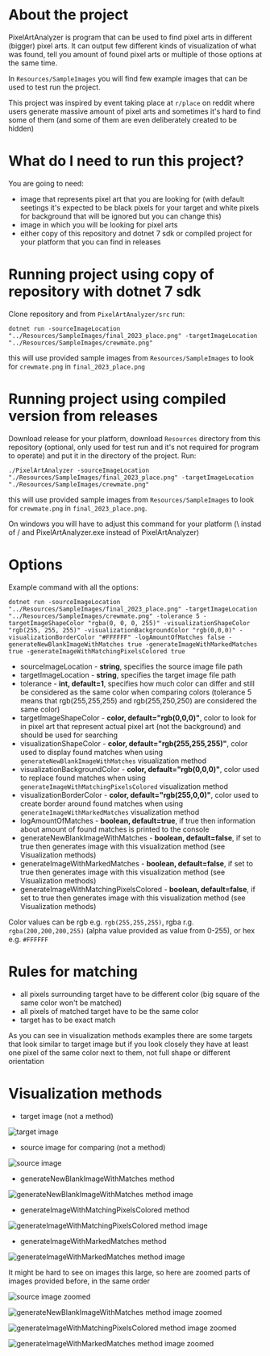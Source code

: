 # About the project
PixelArtAnalyzer is program that can be used to find pixel arts in different (bigger) pixel arts. It can output few different kinds of visualization of what was found, tell you amount of found pixel arts or multiple of those options at the same time.

In `Resources/SampleImages` you will find few example images that can be used to test run the project.

This project was inspired by event taking place at `r/place` on reddit where users generate massive amount of pixel arts and sometimes it's hard to find some of them (and some of them are even deliberately created to be hidden)

# What do I need to run this project?
You are going to need:
- image that represents pixel art that you are looking for (with default seetings it's expected to be black pixels for your target and white pixels for background that will be ignored but you can change this)
- image in which you will be looking for pixel arts
- either copy of this repository and dotnet 7 sdk or compiled project for your platform that you can find in releases

# Running project using copy of repository with dotnet 7 sdk
Clone repository and from `PixelArtAnalyzer/src` run:

```
dotnet run -sourceImageLocation "../Resources/SampleImages/final_2023_place.png" -targetImageLocation "../Resources/SampleImages/crewmate.png"
```
this will use provided sample images from `Resources/SampleImages` to look for `crewmate.png` in `final_2023_place.png`

# Running project using compiled version from releases
Download release for your platform, download `Resources` directory from this repository (optional, only used for test run and it's not required for program to operate) and put it in the directory of the project. Run:

```
./PixelArtAnalyzer -sourceImageLocation "./Resources/SampleImages/final_2023_place.png" -targetImageLocation "./Resources/SampleImages/crewmate.png"
```
this will use provided sample images from `Resources/SampleImages` to look for `crewmate.png` in `final_2023_place.png`.

On windows you will have to adjust this command for your platform (\ instad of / and PixelArtAnalyzer.exe instead of PixelArtAnalyzer)

# Options
Example command with all the options:
```
dotnet run -sourceImageLocation "../Resources/SampleImages/final_2023_place.png" -targetImageLocation "../Resources/SampleImages/crewmate.png" -tolerance 5 -targetImageShapeColor "rgba(0, 0, 0, 255)" -visualizationShapeColor "rgb(255, 255, 255)" -visualizationBackgroundColor "rgb(0,0,0)" -visualizationBorderColor "#FFFFFF" -logAmountOfMatches false -generateNewBlankImageWithMatches true -generateImageWithMarkedMatches true -generateImageWithMatchingPixelsColored true

```

- sourceImageLocation - **string**, specifies the source image file path
- targetImageLocation - **string**, specifies the target image file path
- tolerance - **int, default=1**, specifies how much color can differ and still be considered as the same color when comparing colors (tolerance 5 means that rgb(255,255,255) and rgb(255,250,250) are considered the same color)
- targetImageShapeColor - **color, default="rgb(0,0,0)"**, color to look for in pixel art that represent actual pixel art (not the background) and should be used for searching
- visualizationShapeColor - **color, default="rgb(255,255,255)"**, color used to display found matches when using `generateNewBlankImageWithMatches` visualization method
- visualizationBackgroundColor - **color, default="rgb(0,0,0)"**, color used to replace found matches when using `generateImageWithMatchingPixelsColored` visualization method
- visualizationBorderColor - **color, default="rgb(255,0,0)"**, color used to create border around found matches when using `generateImageWithMarkedMatches` visualization method
- logAmountOfMatches - **boolean, default=true**, if true then information about amount of found matches is printed to the console
- generateNewBlankImageWithMatches - **boolean, default=false**, if set to true then generates image with this visualization method (see Visualization methods)
- generateImageWithMarkedMatches - **boolean, default=false**, if set to true then generates image with this visualization method (see Visualization methods)
- generateImageWithMatchingPixelsColored - **boolean, default=false**, if set to true then generates image with this visualization method (see Visualization methods)

Color values can be rgb e.g. `rgb(255,255,255)`, rgba r.g. `rgba(200,200,200,255)` (alpha value provided as value from 0-255), or hex e.g. `#FFFFFF`

# Rules for matching
- all pixels surrounding target have to be different color (big square of the same color won't be matched)
- all pixels of matched target have to be the same color
- target has to be exact match
  
As you can see in visualization methods examples there are some targets that look similar to target image but if you look closely they have at least one pixel of the same color next to them, not full shape or different orientation

# Visualization methods
- target image (not a method)
  
![target image](Resources/VisualizationMethodsReadme/Source/Target.png)
- source image for comparing (not a method)
  
![source image](Resources/VisualizationMethodsReadme/Source/Final2023Place.png)

- generateNewBlankImageWithMatches method
  
![generateNewBlankImageWithMatches method image](Resources/VisualizationMethodsReadme/Outputs/BlankVisualizationWithMatches.png)

- generateImageWithMatchingPixelsColored method
  
![generateImageWithMatchingPixelsColored method image](Resources/VisualizationMethodsReadme/Outputs/VisualizationWithMatchingPixelsColored.png)

- generateImageWithMarkedMatches method
  
![generateImageWithMarkedMatches method image](Resources/VisualizationMethodsReadme/Outputs/VisualizationWithMarkedMatches.png)

It might be hard to see on images this large, so here are zoomed parts of images provided before, in the same order  <br>

![source image zoomed](Resources/VisualizationMethodsReadme/Source/Final2023PlaceZoomed.png)

![generateNewBlankImageWithMatches method image zoomed](Resources/VisualizationMethodsReadme/Outputs/BlankVisualizationWithMatchesZoomed.png)

![generateImageWithMatchingPixelsColored method image zoomed](Resources/VisualizationMethodsReadme/Outputs/VisualizationWithMatchingPixelsColoredZoomed.png)

![generateImageWithMarkedMatches method image zoomed](Resources/VisualizationMethodsReadme/Outputs/VisualizationWithMarkedMatchesZoomed.png)